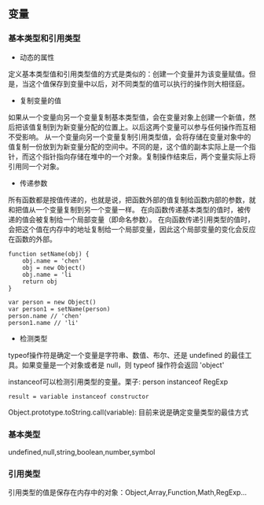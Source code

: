 ## 变量

### 基本类型和引用类型

+ 动态的属性

定义基本类型值和引用类型值的方式是类似的：创建一个变量并为该变量赋值。但是，当这个值保存到变量中以后，对不同类型的值可以执行的操作则大相径庭。

+ 复制变量的值

如果从一个变量向另一个变量复制基本类型值，会在变量对象上创建一个新值，然后把该值复制到为新变量分配的位置上。以后这两个变量可以参与任何操作而互相不受影响。
从一个变量向另一个变量复制引用类型值，会将存储在变量对象中的值复制一份放到为新变量分配的空间中。不同的是，这个值的副本实际上是一个指针，而这个指针指向存储在堆中的一个对象。复制操作结束后，两个变量实际上将引用同一个对象。

+ 传递参数

所有函数都是按值传递的，也就是说，把函数外部的值复制给函数内部的参数，就和把值从一个变量复制到另一个变量一样。
在向函数传递基本类型的值时，被传递的值会被复制给一个局部变量（即命名参数）。
在向函数传递引用类型的值时，会把这个值在内存中的地址复制给一个局部变量，因此这个局部变量的变化会反应在函数的外部。

```
function setName(obj) {
    obj.name = 'chen'
    obj = new Object()
    obj.name = 'li
    return obj
}

var person = new Object()
var person1 = setName(person)
person.name // 'chen'
person1.name // 'li'
```

+ 检测类型

typeof操作符是确定一个变量是字符串、数值、布尔、还是 undefined 的最佳工具。如果变量是一个对象或者是 null，则 typeof 操作符会返回 'object'

instanceof可以检测引用类型的变量。栗子: person instanceof RegExp

```语法
result = variable instanceof constructor
```

Object.prototype.toString.call(variable): 目前来说是确定变量类型的最佳方式

### 基本类型

undefined,null,string,boolean,number,symbol

### 引用类型

引用类型的值是保存在内存中的对象：Object,Array,Function,Math,RegExp...